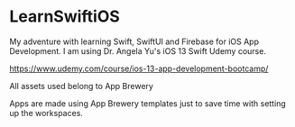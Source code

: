 # LearnSwiftiOS
My adventure with learning Swift, SwiftUI and Firebase for iOS App Development. I am using Dr. Angela Yu's iOS 13 Swift Udemy course. 

https://www.udemy.com/course/ios-13-app-development-bootcamp/ 

All assets used belong to App Brewery 

Apps are made using App Brewery templates just to save time with setting up the workspaces.
